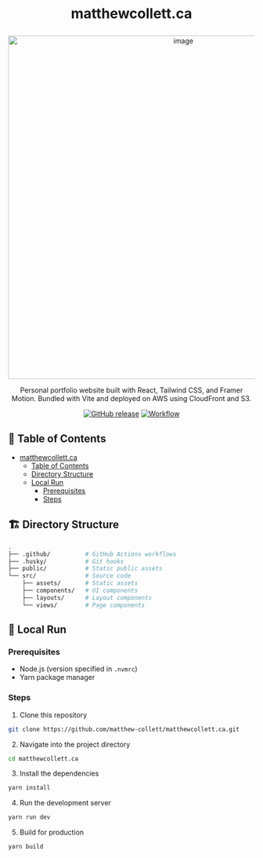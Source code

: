 # <p align="center">matthewcollett.ca</p>

<p align="center"><img width="700" alt="image" src="https://github.com/user-attachments/assets/5762d7dc-7409-49e6-a45e-06b34968b844" /></p>
<p align="center">Personal portfolio website built with React, Tailwind CSS, and Framer Motion. Bundled with Vite and deployed on AWS using CloudFront and S3.</p>
<p align="center">
  <a href="https://github.com/matthew-collett/matthewcollett.ca/releases/latest" target="_blank"><img alt="GitHub release" src="https://img.shields.io/github/release/matthew-collett/matthewcollett.ca.svg?logo=github&color=red"></a>
    <a href="https://github.com/matthew-collett/matthewcollett.ca/actions?workflow=jobs" target="_blank"><img alt="Workflow" src="https://img.shields.io/github/actions/workflow/status/matthew-collett/matthewcollett.ca/.github%2Fworkflows%2Fjobs.yml?&logo=github"></a>
</p>

## 🧭 Table of Contents

- [matthewcollett.ca](#matthewcollettca)
  - [Table of Contents](#-table-of-contents)
  - [Directory Structure](#%EF%B8%8F-directory-structure)
  - [Local Run](#-local-run)
    - [Prerequisites](#prerequisites)
    - [Steps](#steps)

## 🏗️ Directory Structure

```bash
.
├── .github/          # GitHub Actions workflows
├── .husky/           # Git hooks
├── public/           # Static public assets
└── src/              # Source code
    ├── assets/       # Static assets
    ├── components/   # UI components
    ├── layouts/      # Layout components
    └── views/        # Page components
```

## 🚀 Local Run

### Prerequisites

- Node.js (version specified in `.nvmrc`)
- Yarn package manager

### Steps

1. Clone this repository

```bash
git clone https://github.com/matthew-collett/matthewcollett.ca.git
```

2. Navigate into the project directory

```bash
cd matthewcollett.ca
```

3. Install the dependencies

```bash
yarn install
```

4. Run the development server

```bash
yarn run dev
```

5. Build for production

```bash
yarn build
```
